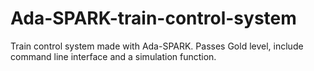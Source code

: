 # Ada-SPARK-train-control-system
Train control system made with Ada-SPARK. Passes Gold level, include command line interface and a simulation function.
